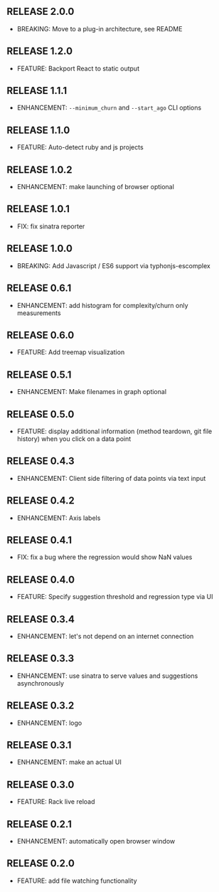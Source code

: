 ## RELEASE 2.0.0

* BREAKING: Move to a plug-in architecture, see README

## RELEASE 1.2.0

* FEATURE: Backport React to static output

## RELEASE 1.1.1

* ENHANCEMENT: `--minimum_churn` and `--start_ago` CLI options

## RELEASE 1.1.0

* FEATURE: Auto-detect ruby and js projects

## RELEASE 1.0.2

* ENHANCEMENT: make launching of browser optional

## RELEASE 1.0.1

* FIX: fix sinatra reporter

## RELEASE 1.0.0

* BREAKING: Add Javascript / ES6 support via typhonjs-escomplex

## RELEASE 0.6.1

* ENHANCEMENT: add histogram for complexity/churn only measurements

## RELEASE 0.6.0

* FEATURE: Add treemap visualization

## RELEASE 0.5.1

* ENHANCEMENT: Make filenames in graph optional

## RELEASE 0.5.0

* FEATURE: display additional information (method teardown, git file history) when you click on a data point

## RELEASE 0.4.3

* ENHANCEMENT: Client side filtering of data points via text input

## RELEASE 0.4.2

* ENHANCEMENT: Axis labels

## RELEASE 0.4.1

* FIX: fix a bug where the regression would show NaN values

## RELEASE 0.4.0

* FEATURE: Specify suggestion threshold and regression type via UI

## RELEASE 0.3.4

* ENHANCEMENT: let's not depend on an internet connection

## RELEASE 0.3.3

* ENHANCEMENT: use sinatra to serve values and suggestions asynchronously

## RELEASE 0.3.2

* ENHANCEMENT: logo

## RELEASE 0.3.1

* ENHANCEMENT: make an actual UI

## RELEASE 0.3.0

* FEATURE: Rack live reload

## RELEASE 0.2.1

* ENHANCEMENT: automatically open browser window

## RELEASE 0.2.0

* FEATURE: add file watching functionality
